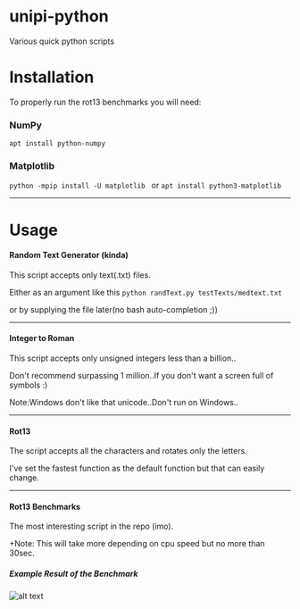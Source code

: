 # unipi-python
Various quick python scripts

# Installation
To properly run the rot13 benchmarks you will need:
### NumPy
```apt install python-numpy```
### Matplotlib
```python -mpip install -U matplotlib ``` or ```apt install python3-matplotlib```

***
# Usage

#### Random Text Generator (kinda)
This script accepts only text(.txt) files.

Either as an argument like this ``` python randText.py testTexts/medtext.txt ```

or by supplying the file later(no bash auto-completion ;))
***
#### Integer to Roman
This script accepts only unsigned integers less than a billion..

Don't recommend surpassing 1 million..If you don't want a screen full of symbols :)

Note:Windows don't like that unicode..Don't run on Windows..
***
#### Rot13
The script accepts all the characters and rotates only the letters.

I've set the fastest function as the default function but that can easily change.
***
#### Rot13 Benchmarks
The most interesting script in the repo (imo).

+Note: This will take more depending on cpu speed but no more than 30sec.

##### Example Result of the Benchmark

![alt text](https://i.imgur.com/wFqQcHt.png "Example Run")
